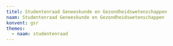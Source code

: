 ```yaml
---
titel: Studentenraad Geneeskunde en Gezondheidswetenschappen
naam: Studentenraad Geneeskunde en Gezondheidswetenschappen
konvent: gsr
themes:
  - naam: studentenraad
---
```

